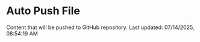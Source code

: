 # Auto Push File

Content that will be pushed to GitHub repository.
Last updated: 07/14/2025, 08:54:19 AM